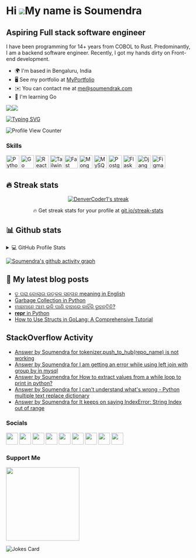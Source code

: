 Hi ![](https://user-images.githubusercontent.com/18350557/176309783-0785949b-9127-417c-8b55-ab5a4333674e.gif)My name is Soumendra
=================================================================================================================================

Aspiring Full stack software engineer
-------------------------------------

I have been programming for 14+ years from COBOL to Rust. Predominantly, I am a backend software engineer. Recently, I got my hands dirty on Front-end development.

*   🌍  I'm based in Bengaluru, India
*   🖥️  See my portfolio at [MyPortfolio](http://www.soumendrak.com)
*   ✉️  You can contact me at [me@soumendrak.com](mailto:me@soumendrak.com)
*   🧠  I'm learning Go

<a href="https://www.twitter.com/soumendrak_" target="_blank" rel="noreferrer"><img
                  src="https://img.shields.io/twitter/follow/soumendrak_?logo=twitter&style=for-the-badge&color=0891b2&labelColor=1c1917"
                /></a><a href="https://www.github.com/soumendrak" target="_blank" rel="noreferrer"><img
                  src="https://img.shields.io/github/followers/soumendrak?logo=github&style=for-the-badge&color=0891b2&labelColor=1c1917" /></a>

[![Typing SVG](https://readme-typing-svg.herokuapp.com?center=true&vCenter=true&width=1000&lines=Lead+Systems+Engineer;Senior+Python+Developer;Open+source+contributor;AWS%2C+Azure%2C+Docker%2C+Kubernetes)](https://git.io/typing-svg)

![Profile View Counter](https://komarev.com/ghpvc/?username=soumendrak)

### Skills
<p align="left"> <a href="https://www.python.org/" target="_blank" rel="noreferrer"><img src="https://raw.githubusercontent.com/danielcranney/readme-generator/main/public/icons/skills/python-colored.svg" width="36" height="36" alt="Python" /></a>
                                <a href="https://go.dev/doc/" target="_blank" rel="noreferrer"><img src="https://raw.githubusercontent.com/danielcranney/readme-generator/main/public/icons/skills/go-colored.svg" width="36" height="36" alt="Go" /></a>
                                <a href="https://reactjs.org/" target="_blank" rel="noreferrer"><img src="https://raw.githubusercontent.com/danielcranney/readme-generator/main/public/icons/skills/react-colored.svg" width="36" height="36" alt="React" /></a>
                                <a href="https://tailwindcss.com/" target="_blank" rel="noreferrer"><img src="https://raw.githubusercontent.com/danielcranney/readme-generator/main/public/icons/skills/tailwindcss-colored.svg" width="36" height="36" alt="TailwindCSS" /></a>
                                <a href="https://fastapi.tiangolo.com/" target="_blank" rel="noreferrer"><img src="https://raw.githubusercontent.com/danielcranney/readme-generator/main/public/icons/skills/fastapi-colored.svg" width="36" height="36" alt="Fast API" /></a>
                                <a href="https://www.mongodb.com/" target="_blank" rel="noreferrer"><img src="https://raw.githubusercontent.com/danielcranney/readme-generator/main/public/icons/skills/mongodb-colored.svg" width="36" height="36" alt="MongoDB" /></a>
                                <a href="https://www.mysql.com/" target="_blank" rel="noreferrer"><img src="https://raw.githubusercontent.com/danielcranney/readme-generator/main/public/icons/skills/mysql-colored.svg" width="36" height="36" alt="MySQL" /></a>
                                <a href="https://www.postgresql.org/" target="_blank" rel="noreferrer"><img src="https://raw.githubusercontent.com/danielcranney/readme-generator/main/public/icons/skills/postgresql-colored.svg" width="36" height="36" alt="PostgreSQL" /></a>
                                <a href="https://flask.palletsprojects.com/en/2.0.x/" target="_blank" rel="noreferrer"><img src="https://raw.githubusercontent.com/danielcranney/readme-generator/main/public/icons/skills/flask-colored-dark.svg" width="36" height="36" alt="Flask" /></a>
                                <a href="https://www.djangoproject.com/" target="_blank" rel="noreferrer"><img src="https://raw.githubusercontent.com/danielcranney/readme-generator/main/public/icons/skills/django-colored-dark.svg" width="36" height="36" alt="Django" /></a>
                                <a href="https://www.figma.com/" target="_blank" rel="noreferrer"><img src="https://raw.githubusercontent.com/danielcranney/readme-generator/main/public/icons/skills/figma-colored.svg" width="36" height="36" alt="Figma" /></a>
                    </p>

## 🔥 Streak stats

<!-- GitHub Readme Streak Stats - https://github.com/DenverCoder1/github-readme-streak-stats -->
<p align="center">
  <a href="https://github.com/DenverCoder1/github-readme-streak-stats">
    <img title="🔥 Get streak stats for your profile at git.io/streak-stats" alt="DenverCoder1's streak" src="http://github-readme-streak-stats.herokuapp.com?user=soumendrak&theme=dark&hide_border=true"/>
  </a>
  <p align="center">🔥 Get streak stats for your profile at <a href="https://git.io/streak-stats">git.io/streak-stats</a></p>
</p>

## 📊 Github stats

<!-- https://github.com/anuraghazra/github-readme-stats -->
<details> 
  <summary>💻 GitHub Profile Stats</summary>
  <br/>
    <a href="https://github.com/anuraghazra/github-readme-stats"><img alt="Soumendra's Github Stats" src="https://denvercoder1-github-readme-stats.vercel.app/api/?username=soumendrak&show_icons=true&count_private=true&theme=react&hide_border=true&bg_color=1F222E&title_color=F85D7F&icon_color=F8D866" height="192px"/></a>
  <a href="https://github.com/anuraghazra/github-readme-stats"><img alt="Soumendra's Top Languages" src="https://github-readme-stats.vercel.app/api/top-langs/?username=soumendrak&langs_count=8&layout=compact&theme=react&hide_border=true&bg_color=1F222E&title_color=F85D7F&icon_color=F8D866&hide=Jupyter%20Notebook" height="192px"/></a>
  <br/>
  <b>Note:</b> Top languages is only a metric of the languages my public code consists of and doesn't reflect experience or skill level.
</details>

[![Soumendra's github activity graph](https://github-readme-activity-graph.cyclic.app/graph?username=soumendrak&theme=xcode)](https://github.com/ashutosh00710/github-readme-activity-graph)

## 📩 My latest blog posts
<!-- BLOG-POST-LIST:START -->
- [ତୁ ପରା ବୋଲାଉ ଉତ୍କଳ ସନ୍ତାନ meaning in English](https://blog.soumendrak.com/tu-para-bolau-utkala-santana)
- [Garbage Collection in Python](https://blog.soumendrak.com/garbage-collection-in-python)
- [ମାଛମାନେ ଆମ ଭଳି ପାଣି ବାହାରେ କାହିଁକି ରୁହନ୍ତିନି?](https://blog.soumendrak.com/maachha)
- [__repr__ in Python](https://blog.soumendrak.com/repr-in-python)
- [How to Use Structs in GoLang: A Comprehensive Tutorial](https://blog.soumendrak.com/how-to-use-structs-in-golang-a-comprehensive-tutorial)
<!-- BLOG-POST-LIST:END -->

## StackOverflow Activity
<!-- STACKOVERFLOW:START -->
- [Answer by Soumendra for tokenizer.push_to_hub&lpar;repo_name&rpar; is not working](https://stackoverflow.com/questions/75385142/tokenizer-push-to-hubrepo-name-is-not-working/75761859#75761859)
- [Answer by Soumendra for I am getting an error while using left join with group by in mysql](https://stackoverflow.com/questions/74885113/i-am-getting-an-error-while-using-left-join-with-group-by-in-mysql/74885222#74885222)
- [Answer by Soumendra for How to extract values from a while loop to print in python?](https://stackoverflow.com/questions/74673156/how-to-extract-values-from-a-while-loop-to-print-in-python/74673209#74673209)
- [Answer by Soumendra for I can&#39;t understand what&#39;s wrong - Python multiple text replace dictionary](https://stackoverflow.com/questions/74672969/i-cant-understand-whats-wrong-python-multiple-text-replace-dictionary/74673094#74673094)
- [Answer by Soumendra for It keeps on saying IndexError: String Index out of range](https://stackoverflow.com/questions/74587344/it-keeps-on-saying-indexerror-string-index-out-of-range/74587383#74587383)
<!-- STACKOVERFLOW:END -->

### Socials
                  
<p align="left"> <a href="https://www.dev.to/soumendrak" target="_blank" rel="noreferrer"><img src="https://raw.githubusercontent.com/danielcranney/readme-generator/main/public/icons/socials/devdotto-dark.svg" width="32" height="32" /></a> <a href="https://www.github.com/soumendrak" target="_blank" rel="noreferrer"><img src="https://raw.githubusercontent.com/danielcranney/readme-generator/main/public/icons/socials/github-dark.svg" width="32" height="32" /></a> <a href="https://soumendrak.hashnode.dev" target="_blank" rel="noreferrer"><img src="https://raw.githubusercontent.com/danielcranney/readme-generator/main/public/icons/socials/hashnode.svg" width="32" height="32" /></a> <a href="http://www.instagram.com/soumendrak_" target="_blank" rel="noreferrer"><img src="https://raw.githubusercontent.com/danielcranney/readme-generator/main/public/icons/socials/instagram.svg" width="32" height="32" /></a> <a href="https://www.linkedin.com/in/soumendrak" target="_blank" rel="noreferrer"><img src="https://raw.githubusercontent.com/danielcranney/readme-generator/main/public/icons/socials/linkedin.svg" width="32" height="32" /></a> <a href="https://www.polywork.com/soumendrak" target="_blank" rel="noreferrer"><img src="https://raw.githubusercontent.com/danielcranney/readme-generator/main/public/icons/socials/polywork.svg" width="32" height="32" /></a> <a href="http://www.medium.com/@soumendrak" target="_blank" rel="noreferrer"><img src="https://raw.githubusercontent.com/danielcranney/readme-generator/main/public/icons/socials/medium-dark.svg" width="32" height="32" /></a> <a href="https://www.stackoverflow.com/users/5014656/soumendra" target="_blank" rel="noreferrer"><img src="https://raw.githubusercontent.com/danielcranney/readme-generator/main/public/icons/socials/stackoverflow.svg" width="32" height="32" /></a> <a href="https://www.twitter.com/soumendrak_" target="_blank" rel="noreferrer"><img src="https://raw.githubusercontent.com/danielcranney/readme-generator/main/public/icons/socials/twitter.svg" width="32" height="32" /></a></p>

### Support Me
<a href="https://www.buymeacoffee.com/soumendrak"><img src="https://cdn.buymeacoffee.com/buttons/v2/default-yellow.png" width="200" /></a>

![Jokes Card](https://readme-jokes.vercel.app/api)
 
